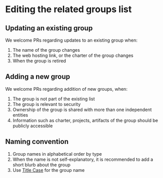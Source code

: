 # Editing the related groups list

## Updating an existing group

We welcome PRs regarding updates to an existing group when:

1. The name of the group changes
2. The web hosting link, or the charter of the group changes
3. When the group is retired

## Adding a new group

We welcome PRs regarding addition of new groups, when:

1. The group is not part of the existing list
2. The group is relevant to security
3. Ownership of the group is shared with more than one independent
   entities
4. Information such as charter, projects, artifacts of the group should be
   publicly accessible

## Naming convention

1. Group names in alphabetical order by type
2. When the name is not self-explanatory, it is recommended
   to add a short blurb about the group
3. Use [Title Case](https://titlecaseconverter.com/) for the group name
